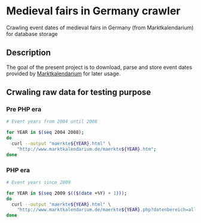 # Medieval fairs in Germany crawler

Crawling event dates of medieval fairs in Germany (from Marktkalendarium) for database storage

## Description

The goal of the present project is to download, parse and store event dates provided by [Marktkalendarium](http://www.marktkalendarium.de/) for later usage.

## Crwaling raw data for testing purpose

### Pre PHP era

```bash
# Event years from 2004 until 2008

for YEAR in $(seq 2004 2008);
do
  curl --output "maerkte${YEAR}.html" \
    "http://www.marktkalendarium.de/maerkte${YEAR}.htm";
done
```

### PHP era

```bash
# Event years since 2009

for YEAR in $(seq 2009 $(($(date +%Y) + 1)));
do
  curl --output "maerkte${YEAR}.html" \
    "http://www.marktkalendarium.de/maerkte${YEAR}.php?datenbereich=alle";
done
```
